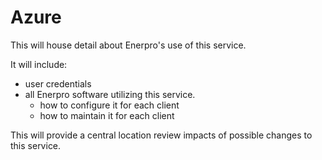 # Azure

This will house detail about Enerpro's use of this service.

It will include:
- user credentials
- all Enerpro software utilizing this service.
  - how to configure it for each client
  - how to maintain it for each client

This will provide a central location review impacts of possible changes to this service.
